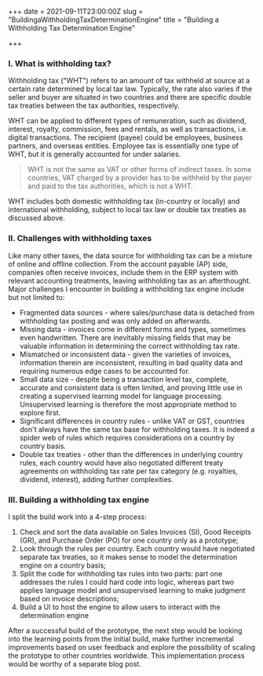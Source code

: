 +++
date = 2021-09-11T23:00:00Z
slug = "BuildingaWithholdingTaxDeterminationEngine"
title = "Building a Withholding Tax Determination Engine"

+++
### I. What is withholding tax?

Withholding tax ("WHT") refers to an amount of tax withheld at source at a certain rate determined by local tax law. Typically, the rate also varies if the seller and buyer are situated in two countries and there are specific double tax treaties between the tax authorities, respectively.

WHT can be applied to different types of remuneration, such as dividend, interest, royalty, commission, fees and rentals, as well as transactions, i.e. digital transactions. The recipient (payee) could be employees, business partners, and overseas entities. Employee tax is essentially one type of WHT, but it is generally accounted for under salaries.

> WHT is not the same as VAT or other forms of indirect taxes. In some countries, VAT charged by a provider has to be withheld by the payer and paid to the tax authorities, which is not a WHT.

WHT includes both domestic withholding tax (in-country or locally) and international withholding, subject to local tax law or double tax treaties as discussed above.

### II. Challenges with withholding taxes

Like many other taxes, the data source for withholding tax can be a mixture of online and offline collection. From the account payable (AP) side, companies often receive invoices, include them in the ERP system with relevant accounting treatments, leaving withholding tax as an afterthought. Major challenges I encounter in building a withholding tax engine include but not limited to: 

* Fragmented data sources - where sales/purchase data is detached from withholding tax posting and was only added on afterwards.
* Missing data - invoices come in different forms and types, sometimes even handwritten. There are inevitably missing fields that may be valuable information in determining the correct withholding tax rate.
* Mismatched or inconsistent data - given the varieties of invoices, information therein are inconsistent, resulting in bad quality data and requiring numerous edge cases to be accounted for.
* Small data size - despite being a transaction level tax, complete, accurate and consistent data is often limited, and proving little use in creating a supervised learning model for language processing. Unsupervised learning is therefore the most appropriate method to explore first.
* Significant differences in country rules - unlike VAT or GST, countries don't always have the same tax base for withholding taxes. It is indeed a spider web of rules which requires considerations on a country by country basis.
* Double tax treaties - other than the differences in underlying country rules, each country would have also negotiated different treaty agreements on withholding tax rate per tax category (e.g. royalties, dividend, interest), adding further complexities.

### III. Building a withholding tax engine

I split the build work into a 4-step process: 

1. Check and sort the data available on Sales Invoices (SI), Good Receipts (GR), and Purchase Order (PO) for one country only as a prototype; 
2. Look through the rules per country. Each country would have negotiated separate tax treaties, so it makes sense to model the determination engine on a country basis;
3. Split the code for withholding tax rules into two parts: part one addresses the rules I could hard code into logic, whereas part two applies language model and unsupervised learning to make judgment based on invoice descriptions;
4. Build a UI to host the engine to allow users to interact with the determination engine

After a successful build of the prototype, the next step would be looking into the learning  points from the initial build, make further incremental improvements based on user feedback and explore the possibility of scaling the prototype to other countries worldwide. This implementation process would be worthy of a separate blog post. 